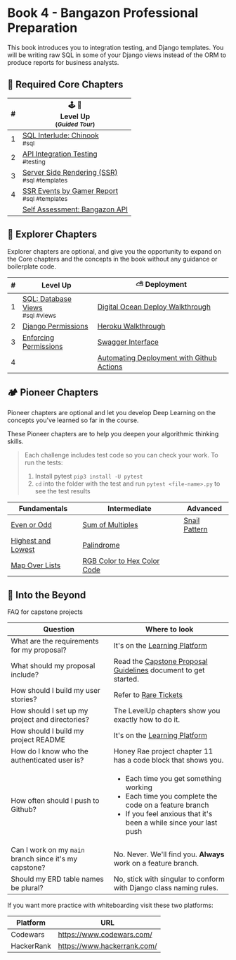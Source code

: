 # Book 4 - Bangazon Professional Preparation

This book introduces you to integration testing, and  Django templates. You will be writing raw SQL in some of your Django views instead of the ORM to produce reports for business analysts.

## 🍎 Required Core Chapters

| # | 🕹 🎲 <br/> Level Up <br/><sub>(_Guided Tour_)</sub> |
|--|--|
| 1 | [SQL Interlude: Chinook](./chapters/CHINOOK.md) <br/> <sub style="font-size:0.85rem;">#sql</sub> |
| 2 | [API Integration Testing](./chapters/TESTING.md) <br/> <sub style="font-size:0.85rem;">#testing</sub> |
| 3 | [Server Side Rendering (SSR)](./chapters/DJANGO_TEMPLATES.md) <br/> <sub style="font-size:0.85rem;">#sql #templates</sub> |
| 4 | [SSR Events by Gamer Report](./chapters/LU_EVENTS_BY_GAMER.md) <br/> <sub style="font-size:0.85rem;">#sql #templates</sub> |
| | [Self Assessment: Bangazon API](./chapters/BANG_SETUP.md) |

## 🧭 Explorer Chapters

Explorer chapters are optional, and give you the opportunity to expand on the Core chapters and the concepts in the book without any guidance or boilerplate code.

| # | Level Up | ⛅️ Deployment |
|--|--|--|
| 1 | [SQL: Database Views](./chapters/DB_VIEWS.md) <br/> <sub style="font-size:0.85rem;">#sql #views</sub> |[Digital Ocean Deploy Walkthrough](./chapters/DEPLOY_DJANGO_01.md) |
| 2 | [Django Permissions](./chapters/DJANGO_PERMISSIONS.md) | [Heroku Walkthrough](./chapters/HEROKU_DEPLOYMENT.md) |
| 3 | [Enforcing Permissions](./chapters/DJANGO_ENFORCING_PERMISSIONS.md) | [Swagger Interface](./chapters/SWAGGER.md) |
| 4 |  | [Automating Deployment with Github Actions](./chapters/GITHUB_ACTIONS.md) |

## 🏕 Pioneer Chapters

Pioneer chapters are optional and let you develop Deep Learning on the concepts you've learned so far in the course.

These Pioneer chapters are to help you deepen your algorithmic thinking skills.

> Each challenge includes test code so you can check your work. To run the tests:
>    1. Install pytest `pip3 install -U pytest`
>    2. `cd` into the folder with the test and run `pytest <file-name>.py` to see the test results

| Fundamentals | Intermediate | Advanced |
|--|--|--|
[Even or Odd](./whiteboarding/problems/even_or_odd.md)  | [Sum of Multiples](./whiteboarding/problems/add_multiples_of_3_5.md) | [Snail Pattern](./whiteboarding/problems/snail_pattern.md)
[Highest and Lowest](./whiteboarding/problems/highest_and_lowest.md) | [Palindrome](./whiteboarding/problems/palindrome.md)
[Map Over Lists](./whiteboarding/problems/map_over_list.md) | [RGB Color to Hex Color Code](./whiteboarding/problems/rgb_to_hex.md)

## 🚀 Into the Beyond

FAQ for capstone projects

| Question | Where to look |
|---|---|
| What are the requirements for my proposal? | It's on the [Learning Platform](https://learning.nss.team/) |
| What should my proposal include? | Read the [Capstone Proposal Guidelines](./chapters/CAPSTONE_EXAMPLE.md) document to get started. |
| How should I build my user stories? | Refer to [Rare Tickets](https://github.com/nss-group-projects/rare-client/issues) |
| How should I set up my project and directories? | The LevelUp chapters show you exactly how to do it. |
| How should I build my project README | It's on the [Learning Platform](https://learning.nss.team/) |
| How do I know who the authenticated user is? | Honey Rae project chapter 11 has a code block that shows you. |
| How often should I push to Github? | <ul><li>Each time you get something working</li><li>Each time you complete the code on a feature branch</li><li>If you feel anxious that it's been a while since your last push</li></ul>  |
| Can I work on my `main` branch since it's my capstone? | No. Never. We'll find you. **Always** work on a feature branch. |
| Should my ERD table names be plural? | No, stick with singular to conform with Django class naming rules. |


If you want more practice with whiteboarding visit these two platforms:

| Platform| URL|
|---|---|
| Codewars | https://www.codewars.com/ |
| HackerRank  | https://www.hackerrank.com/ |

